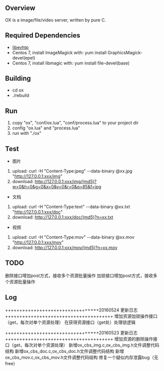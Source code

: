 ## Overview
OX is a image/file/video server, written by pure C.

## Required Dependencies
* [libevhtp](https://github.com/ellzey/libevhtp/)
* Centos 7, install ImageMagick with: yum install GraphicsMagick-devel(epel)
* Centos 7, install libmagic with: yum install file-devel(base)

## Building
* cd ox
* ./rebuild

## Run
1. copy "ox", "conf/ox.lua", "conf/process.lua" to your project dir
2. config "ox.lua" and "process.lua"
3. run with "./ox"

## Test
* 图片
1. upload: curl -H "Content-Type:jpeg" --data-binary @xx.jpg "http://127.0.0.1:xxx/img"
2. download: http://127.0.0.1:xxx/img/(md5)?w=0&h=0&g=0&x=0&y=0&r=0&q=85&f=jpg

* 文档
1. upload: curl -H "Content-Type:text" --data-binary @xx.txt "http://127.0.0.1:xxx/doc"
2. download: http://127.0.0.1:xxx/doc/(md5)?n=xx.txt

* 视频
1. upload: curl -H "Content-Type:mov" --data-binary @xx.mov "http://127.0.0.1:xxx/mov"
2. download: http://127.0.0.1:xxx/mov/(md5)?n=xx.mov

## TODO
删除接口增加post方式，接收多个资源批量操作
加锁接口增加post方式，接收多个资源批量操作

## Log
+++++++++++++++++++++++++++++++++20160524 更新日志++++++++++++++++++++++++++++++++++++++
增加资源加锁操作接口（get，每次对单个资源处理）
在获得资源接口（get处）处理锁逻辑

+++++++++++++++++++++++++++++++++20160523 更新日志++++++++++++++++++++++++++++++++++++++
增加资源的删除操作接口（get，每次对单个资源处理）
新增ox_cbs_img.c,ox_cbs_img.h文件调整代码结构
新增ox_cbs_doc.c,ox_cbs_doc.h文件调整代码结构
新增ox_cbs_mov.c,ox_cbs_mov.h文件调整代码结构
修复一个疑似内存泄露bug（无free）

